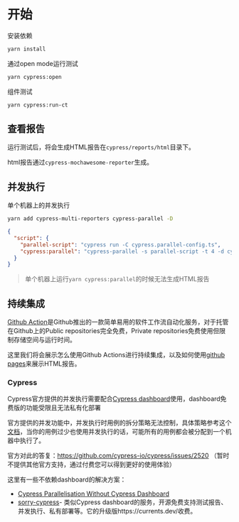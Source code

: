 # 开始

安装依赖

```bash
yarn install
```

通过open mode运行测试

```bash
yarn cypress:open
```

组件测试
```bash
yarn cypress:run-ct
```

## 查看报告
运行测试后，将会生成HTML报告在`cypress/reports/html`目录下。

html报告通过`cypress-mochawesome-reporter`生成。

## 并发执行
单个机器上的并发执行

```bash
yarn add cypress-multi-reporters cypress-parallel -D
```
```json
{
  "script": {
    "parallel-script": "cypress run -C cypress.parallel-config.ts",
    "cypress:parallel": "cypress-parallel -s parallel-script -t 4 -d cypress/e2e",
  }
}
```
> 单个机器上运行`yarn cypress:parallel`的时候无法生成HTML报告

## 持续集成

[Github Action](https://github.com/features/actions)是Github推出的一款简单易用的软件工作流自动化服务，对于托管在Github上的Public repositories完全免费，Private repositories免费使用但限制存储空间与运行时间。


这里我们将会展示怎么使用Github Actions进行持续集成，以及如何使用[github pages](https://docs.github.com/en/pages)来展示HTML报告。

### Cypress

Cypress官方提供的并发执行需要配合[Cypress dashboard](https://docs.cypress.io/guides/dashboard/introduction)使用，dashboard免费版的功能受限且无法私有化部署

官方提供的并发功能中，并发执行时用例的拆分策略无法控制，具体策略参考这个[文档](https://docs.cypress.io/guides/guides/parallelization#Balance-strategy)，当你的用例过少也使用并发执行的话，可能所有的用例都会被分配到一个机器中执行了。

官方对此的答复：https://github.com/cypress-io/cypress/issues/2520 （暂时不提供其他官方支持，通过付费您可以得到更好的使用体验）

这里有一些不依赖dashboard的解决方案：
- [Cypress Parallelisation Without Cypress Dashboard](https://stackoverflow.com/questions/61973532/cypress-parallelisation-without-cypress-dashboard)
- [sorry-cypress](https://github.com/sorry-cypress/sorry-cypress)- 类似Cypress dashboard的服务，开源免费支持测试报告、并发执行、私有部署等。它的升级版https://currents.dev/收费。
